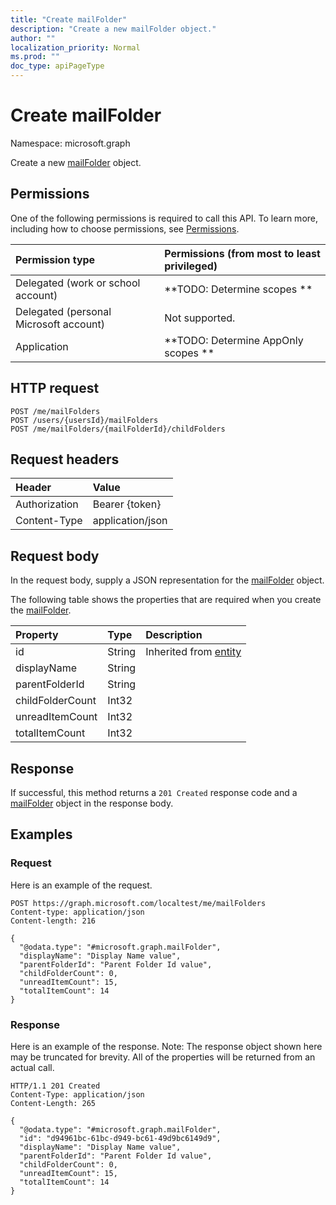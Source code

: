 ```yaml
---
title: "Create mailFolder"
description: "Create a new mailFolder object."
author: ""
localization_priority: Normal
ms.prod: ""
doc_type: apiPageType
---
```


# Create mailFolder

Namespace: microsoft.graph

Create a new [mailFolder](../resources/mailfolder.md) object.

## Permissions
One of the following permissions is required to call this API. To learn more, including how to choose permissions, see [Permissions](/concepts/permissions-reference.md).

|Permission type|Permissions (from most to least privileged)|
|:---|:---|
|Delegated (work or school account)|**TODO: Determine scopes **|
|Delegated (personal Microsoft account)|Not supported.|
|Application|**TODO: Determine AppOnly scopes **|

## HTTP request
<!-- {
  "blockType": "ignored"
}
-->
``` http
POST /me/mailFolders
POST /users/{usersId}/mailFolders
POST /me/mailFolders/{mailFolderId}/childFolders
```

## Request headers
|Header|Value|
|:---|:---|
|Authorization|Bearer {token}|
|Content-Type|application/json|

## Request body
In the request body, supply a JSON representation for the [mailFolder](../resources/mailfolder.md) object.

The following table shows the properties that are required when you create the [mailFolder](../resources/mailfolder.md).

|Property|Type|Description|
|:---|:---|:---|
|id|String| Inherited from [entity](../resources/entity.md)|
|displayName|String||
|parentFolderId|String||
|childFolderCount|Int32||
|unreadItemCount|Int32||
|totalItemCount|Int32||



## Response
If successful, this method returns a `201 Created` response code and a [mailFolder](../resources/mailfolder.md) object in the response body.

## Examples

### Request
Here is an example of the request.
<!-- {
  "blockType": "request",
  "name": "create_mailfolder_from_"
}
-->
``` http
POST https://graph.microsoft.com/localtest/me/mailFolders
Content-type: application/json
Content-length: 216

{
  "@odata.type": "#microsoft.graph.mailFolder",
  "displayName": "Display Name value",
  "parentFolderId": "Parent Folder Id value",
  "childFolderCount": 0,
  "unreadItemCount": 15,
  "totalItemCount": 14
}
```

### Response
Here is an example of the response. Note: The response object shown here may be truncated for brevity. All of the properties will be returned from an actual call.
<!-- {
  "blockType": "response",
  "truncated": true,
  "@odata.type": "microsoft.graph.mailfolder"
}
-->
``` http
HTTP/1.1 201 Created
Content-Type: application/json
Content-Length: 265

{
  "@odata.type": "#microsoft.graph.mailFolder",
  "id": "d94961bc-61bc-d949-bc61-49d9bc6149d9",
  "displayName": "Display Name value",
  "parentFolderId": "Parent Folder Id value",
  "childFolderCount": 0,
  "unreadItemCount": 15,
  "totalItemCount": 14
}
```

